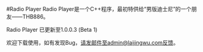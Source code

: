 #Radio Player
Radio Player是一个C++程序，最初特供给“男版迪士尼”的一个朋友——THB886。

Radio Player 已更新至1.0.0.3 (Beta 1)

欢迎下载使用，如有发现Bug，请发邮件至admin@laijingwu.com反馈。